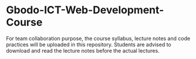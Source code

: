 # Gbodo-ICT-Web-Development-Course
For team collaboration purpose, the course syllabus, lecture notes and code practices will be uploaded in this repository. Students are advised to download and read the lecture notes before the actual lectures. 
